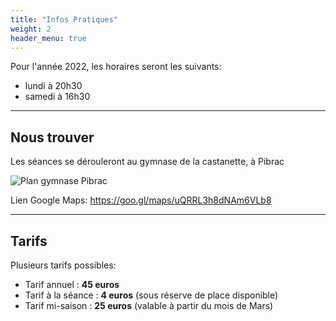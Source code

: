 ```yaml
---
title: "Infos Pratiques"
weight: 2
header_menu: true
---
```


Pour l'année 2022, les horaires seront les suivants:

- lundi à 20h30
- samedi à 16h30


---

## Nous trouver

Les séances se dérouleront au gymnase de la castanette, à Pibrac

![Plan gymnase Pibrac](images/plan.webp)

Lien Google Maps: https://goo.gl/maps/uQRRL3h8dNAm6VLb8

---

## Tarifs

Plusieurs tarifs possibles:

- Tarif annuel : **45 euros**
- Tarif à la séance : **4 euros** (sous réserve de place disponible)
- Tarif mi-saison : **25 euros** (valable à partir du mois de Mars)

<!-- test baptiste -->